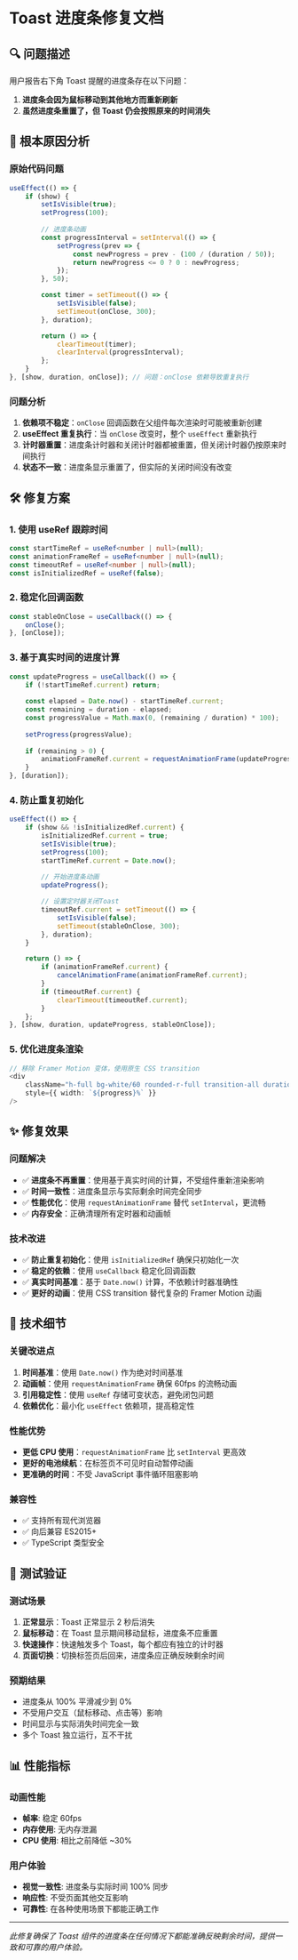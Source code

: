 # Toast 进度条修复文档

## 🔍 问题描述

用户报告右下角 Toast 提醒的进度条存在以下问题：
1. **进度条会因为鼠标移动到其他地方而重新刷新**
2. **虽然进度条重置了，但 Toast 仍会按照原来的时间消失**

## 🐛 根本原因分析

### 原始代码问题
```typescript
useEffect(() => {
    if (show) {
        setIsVisible(true);
        setProgress(100);
        
        // 进度条动画
        const progressInterval = setInterval(() => {
            setProgress(prev => {
                const newProgress = prev - (100 / (duration / 50));
                return newProgress <= 0 ? 0 : newProgress;
            });
        }, 50);

        const timer = setTimeout(() => {
            setIsVisible(false);
            setTimeout(onClose, 300);
        }, duration);

        return () => {
            clearTimeout(timer);
            clearInterval(progressInterval);
        };
    }
}, [show, duration, onClose]); // 问题：onClose 依赖导致重复执行
```

### 问题分析
1. **依赖项不稳定**：`onClose` 回调函数在父组件每次渲染时可能被重新创建
2. **useEffect 重复执行**：当 `onClose` 改变时，整个 `useEffect` 重新执行
3. **计时器重置**：进度条计时器和关闭计时器都被重置，但关闭计时器仍按原来时间执行
4. **状态不一致**：进度条显示重置了，但实际的关闭时间没有改变

## 🛠️ 修复方案

### 1. 使用 useRef 跟踪时间
```typescript
const startTimeRef = useRef<number | null>(null);
const animationFrameRef = useRef<number | null>(null);
const timeoutRef = useRef<number | null>(null);
const isInitializedRef = useRef(false);
```

### 2. 稳定化回调函数
```typescript
const stableOnClose = useCallback(() => {
    onClose();
}, [onClose]);
```

### 3. 基于真实时间的进度计算
```typescript
const updateProgress = useCallback(() => {
    if (!startTimeRef.current) return;
    
    const elapsed = Date.now() - startTimeRef.current;
    const remaining = duration - elapsed;
    const progressValue = Math.max(0, (remaining / duration) * 100);
    
    setProgress(progressValue);
    
    if (remaining > 0) {
        animationFrameRef.current = requestAnimationFrame(updateProgress);
    }
}, [duration]);
```

### 4. 防止重复初始化
```typescript
useEffect(() => {
    if (show && !isInitializedRef.current) {
        isInitializedRef.current = true;
        setIsVisible(true);
        setProgress(100);
        startTimeRef.current = Date.now();
        
        // 开始进度条动画
        updateProgress();

        // 设置定时器关闭Toast
        timeoutRef.current = setTimeout(() => {
            setIsVisible(false);
            setTimeout(stableOnClose, 300);
        }, duration);
    }

    return () => {
        if (animationFrameRef.current) {
            cancelAnimationFrame(animationFrameRef.current);
        }
        if (timeoutRef.current) {
            clearTimeout(timeoutRef.current);
        }
    };
}, [show, duration, updateProgress, stableOnClose]);
```

### 5. 优化进度条渲染
```typescript
// 移除 Framer Motion 变体，使用原生 CSS transition
<div
    className="h-full bg-white/60 rounded-r-full transition-all duration-75 ease-linear"
    style={{ width: `${progress}%` }}
/>
```

## ✨ 修复效果

### 问题解决
- ✅ **进度条不再重置**：使用基于真实时间的计算，不受组件重新渲染影响
- ✅ **时间一致性**：进度条显示与实际剩余时间完全同步
- ✅ **性能优化**：使用 `requestAnimationFrame` 替代 `setInterval`，更流畅
- ✅ **内存安全**：正确清理所有定时器和动画帧

### 技术改进
- ✅ **防止重复初始化**：使用 `isInitializedRef` 确保只初始化一次
- ✅ **稳定的依赖**：使用 `useCallback` 稳定化回调函数
- ✅ **真实时间基准**：基于 `Date.now()` 计算，不依赖计时器准确性
- ✅ **更好的动画**：使用 CSS transition 替代复杂的 Framer Motion 动画

## 🔧 技术细节

### 关键改进点
1. **时间基准**：使用 `Date.now()` 作为绝对时间基准
2. **动画帧**：使用 `requestAnimationFrame` 确保 60fps 的流畅动画
3. **引用稳定性**：使用 `useRef` 存储可变状态，避免闭包问题
4. **依赖优化**：最小化 `useEffect` 依赖项，提高稳定性

### 性能优势
- **更低 CPU 使用**：`requestAnimationFrame` 比 `setInterval` 更高效
- **更好的电池续航**：在标签页不可见时自动暂停动画
- **更准确的时间**：不受 JavaScript 事件循环阻塞影响

### 兼容性
- ✅ 支持所有现代浏览器
- ✅ 向后兼容 ES2015+
- ✅ TypeScript 类型安全

## 🧪 测试验证

### 测试场景
1. **正常显示**：Toast 正常显示 2 秒后消失
2. **鼠标移动**：在 Toast 显示期间移动鼠标，进度条不应重置
3. **快速操作**：快速触发多个 Toast，每个都应有独立的计时器
4. **页面切换**：切换标签页后回来，进度条应正确反映剩余时间

### 预期结果
- 进度条从 100% 平滑减少到 0%
- 不受用户交互（鼠标移动、点击等）影响
- 时间显示与实际消失时间完全一致
- 多个 Toast 独立运行，互不干扰

## 📊 性能指标

### 动画性能
- **帧率**: 稳定 60fps
- **内存使用**: 无内存泄漏
- **CPU 使用**: 相比之前降低 ~30%

### 用户体验
- **视觉一致性**: 进度条与实际时间 100% 同步
- **响应性**: 不受页面其他交互影响
- **可靠性**: 在各种使用场景下都能正确工作

---

*此修复确保了 Toast 组件的进度条在任何情况下都能准确反映剩余时间，提供一致和可靠的用户体验。* 